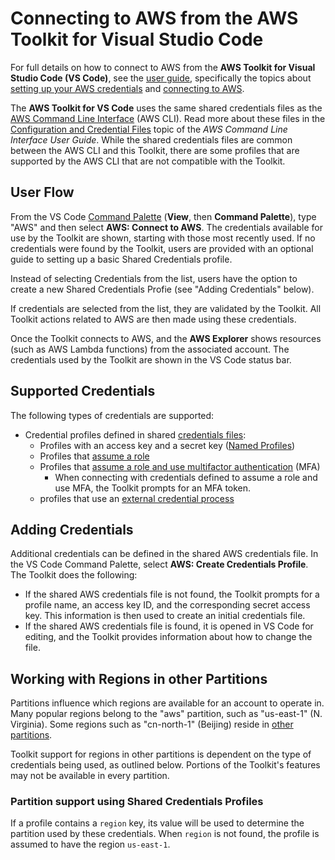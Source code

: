 # Connecting to AWS from the AWS Toolkit for Visual Studio Code

For full details on how to connect to AWS from the **AWS Toolkit for Visual Studio Code (VS Code)**, see the [user guide](https://docs.aws.amazon.com/console/toolkit-for-vscode/welcome), specifically the topics about [setting up your AWS credentials](https://docs.aws.amazon.com/toolkit-for-vscode/latest/userguide/setup-credentials.html) and [connecting to AWS](https://docs.aws.amazon.com/console/toolkit-for-vscode/connect).

The **AWS Toolkit for VS Code** uses the same shared credentials files as the [AWS Command Line Interface](https://aws.amazon.com/cli/) (AWS CLI). Read more about these files in the [Configuration and Credential Files](https://docs.aws.amazon.com/cli/latest/userguide/cli-config-files.html) topic of the _AWS Command Line Interface User Guide_. While the shared credentials files are common between the AWS CLI and this Toolkit, there are some profiles that are supported by the AWS CLI that are not compatible with the Toolkit.

## User Flow

From the VS Code [Command Palette](https://code.visualstudio.com/docs/getstarted/userinterface#_command-palette) (**View**, then **Command Palette**), type "AWS" and then select **AWS: Connect to AWS**. The credentials available for use by the Toolkit are shown, starting with those most recently used. If no credentials were found by the Toolkit, users are provided with an optional guide to setting up a basic Shared Credentials profile.

Instead of selecting Credentials from the list, users have the option to create a new Shared Credentials Profie (see "Adding Credentials" below).

If credentials are selected from the list, they are validated by the Toolkit. All Toolkit actions related to AWS are then made using these credentials.

Once the Toolkit connects to AWS, and the **AWS Explorer** shows resources (such as AWS Lambda functions) from the associated account. The credentials used by the Toolkit are shown in the VS Code status bar.

## Supported Credentials

The following types of credentials are supported:

-   Credential profiles defined in shared [credentials files](https://docs.aws.amazon.com/cli/latest/userguide/cli-config-files.html):
    -   Profiles with an access key and a secret key ([Named Profiles](https://docs.aws.amazon.com/cli/latest/userguide/cli-multiple-profiles.html))
    -   Profiles that [assume a role](https://docs.aws.amazon.com/cli/latest/userguide/cli-roles.html)
    -   Profiles that [assume a role and use multifactor authentication](https://docs.aws.amazon.com/cli/latest/userguide/cli-roles.html#cli-configure-role-mfa) (MFA)
        -   When connecting with credentials defined to assume a role and use MFA, the Toolkit prompts for an MFA token.
    -   profiles that use an [external credential process](https://docs.aws.amazon.com/toolkit-for-vscode/latest/userguide/external-credential-process.html)

## Adding Credentials

Additional credentials can be defined in the shared AWS credentials file. In the VS Code Command Palette, select **AWS: Create Credentials Profile**. The Toolkit does the following:

-   If the shared AWS credentials file is not found, the Toolkit prompts for a profile name, an access key ID, and the corresponding secret access key. This information is then used to create an initial credentials file.
-   If the shared AWS credentials file is found, it is opened in VS Code for editing, and the Toolkit provides information about how to change the file.

## Working with Regions in other Partitions

Partitions influence which regions are available for an account to operate in. Many popular regions belong to the "aws" partition, such as "us-east-1" (N. Virginia). Some regions such as "cn-north-1" (Beijing) reside in [other partitions](https://docs.aws.amazon.com/general/latest/gr/rande.html#learn-more).

Toolkit support for regions in other partitions is dependent on the type of credentials being used, as outlined below. Portions of the Toolkit's features may not be available in every partition.

### Partition support using Shared Credentials Profiles

If a profile contains a `region` key, its value will be used to determine the partition used by these credentials. When `region` is not found, the profile is assumed to have the region `us-east-1`.
